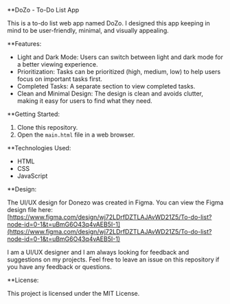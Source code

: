 **DoZo - To-Do List App

This is a to-do list web app named DoZo. I designed this app keeping in mind to be user-friendly, minimal, and visually appealing. 

**Features:

* Light and Dark Mode:  Users can switch between light and dark mode for a better viewing experience.
* Prioritization: Tasks can be prioritized (high, medium, low) to help users focus on important tasks first.
* Completed Tasks: A separate section to view completed tasks.
* Clean and Minimal Design: The design is clean and avoids clutter, making it easy for users to find what they need.

**Getting Started:

1. Clone this repository.
2. Open the `main.html` file in a web browser.

**Technologies Used:

* HTML
* CSS
* JavaScript

**Design:

The UI/UX design for Donezo was created in Figma. You can view the Figma design file here: [https://www.figma.com/design/wj72LDrfDZTLAJAvWD21Z5/To-do-list?node-id=0-1&t=uBmG6O43q4vAEB5I-1](https://www.figma.com/design/wj72LDrfDZTLAJAvWD21Z5/To-do-list?node-id=0-1&t=uBmG6O43q4vAEB5I-1)

I am a UI/UX designer and I am always looking for feedback and suggestions on my projects. Feel free to leave an issue on this repository if you have any feedback or questions.

**License:

This project is licensed under the MIT License.
